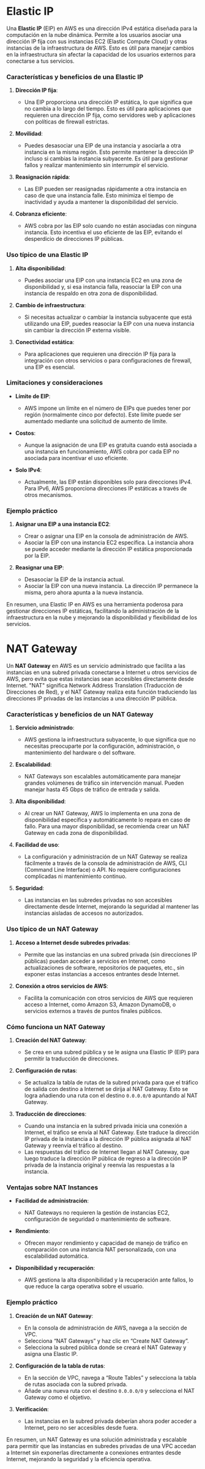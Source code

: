 # Elastic IP

Una **Elastic IP** (EIP) en AWS es una dirección IPv4 estática diseñada para la computación en la nube dinámica. Permite a los usuarios asociar una dirección IP fija con sus instancias EC2 (Elastic Compute Cloud) y otras instancias de la infraestructura de AWS. Esto es útil para manejar cambios en la infraestructura sin afectar la capacidad de los usuarios externos para conectarse a tus servicios.

### Características y beneficios de una Elastic IP

1. **Dirección IP fija**:
   - Una EIP proporciona una dirección IP estática, lo que significa que no cambia a lo largo del tiempo. Esto es útil para aplicaciones que requieren una dirección IP fija, como servidores web y aplicaciones con políticas de firewall estrictas.

2. **Movilidad**:
   - Puedes desasociar una EIP de una instancia y asociarla a otra instancia en la misma región. Esto permite mantener la dirección IP incluso si cambias la instancia subyacente. Es útil para gestionar fallos y realizar mantenimiento sin interrumpir el servicio.

3. **Reasignación rápida**:
   - Las EIP pueden ser reasignadas rápidamente a otra instancia en caso de que una instancia falle. Esto minimiza el tiempo de inactividad y ayuda a mantener la disponibilidad del servicio.

4. **Cobranza eficiente**:
   - AWS cobra por las EIP solo cuando no están asociadas con ninguna instancia. Esto incentiva el uso eficiente de las EIP, evitando el desperdicio de direcciones IP públicas.

### Uso típico de una Elastic IP

1. **Alta disponibilidad**:
   - Puedes asociar una EIP con una instancia EC2 en una zona de disponibilidad y, si esa instancia falla, reasociar la EIP con una instancia de respaldo en otra zona de disponibilidad.

2. **Cambio de infraestructura**:
   - Si necesitas actualizar o cambiar la instancia subyacente que está utilizando una EIP, puedes reasociar la EIP con una nueva instancia sin cambiar la dirección IP externa visible.

3. **Conectividad estática**:
   - Para aplicaciones que requieren una dirección IP fija para la integración con otros servicios o para configuraciones de firewall, una EIP es esencial.

### Limitaciones y consideraciones

- **Límite de EIP**:
  - AWS impone un límite en el número de EIPs que puedes tener por región (normalmente cinco por defecto). Este límite puede ser aumentado mediante una solicitud de aumento de límite.

- **Costos**:
  - Aunque la asignación de una EIP es gratuita cuando está asociada a una instancia en funcionamiento, AWS cobra por cada EIP no asociada para incentivar el uso eficiente.

- **Solo IPv4**:
  - Actualmente, las EIP están disponibles solo para direcciones IPv4. Para IPv6, AWS proporciona direcciones IP estáticas a través de otros mecanismos.

### Ejemplo práctico

1. **Asignar una EIP a una instancia EC2**:
   - Crear o asignar una EIP en la consola de administración de AWS.
   - Asociar la EIP con una instancia EC2 específica. La instancia ahora se puede acceder mediante la dirección IP estática proporcionada por la EIP.

2. **Reasignar una EIP**:
   - Desasociar la EIP de la instancia actual.
   - Asociar la EIP con una nueva instancia. La dirección IP permanece la misma, pero ahora apunta a la nueva instancia.

En resumen, una Elastic IP en AWS es una herramienta poderosa para gestionar direcciones IP estáticas, facilitando la administración de la infraestructura en la nube y mejorando la disponibilidad y flexibilidad de los servicios.

# NAT Gateway

Un **NAT Gateway** en AWS es un servicio administrado que facilita a las instancias en una subred privada conectarse a Internet u otros servicios de AWS, pero evita que estas instancias sean accesibles directamente desde Internet. "NAT" significa Network Address Translation (Traducción de Direcciones de Red), y el NAT Gateway realiza esta función traduciendo las direcciones IP privadas de las instancias a una dirección IP pública.

### Características y beneficios de un NAT Gateway

1. **Servicio administrado**:
   - AWS gestiona la infraestructura subyacente, lo que significa que no necesitas preocuparte por la configuración, administración, o mantenimiento del hardware o del software.

2. **Escalabilidad**:
   - NAT Gateways son escalables automáticamente para manejar grandes volúmenes de tráfico sin intervención manual. Pueden manejar hasta 45 Gbps de tráfico de entrada y salida.

3. **Alta disponibilidad**:
   - Al crear un NAT Gateway, AWS lo implementa en una zona de disponibilidad específica y automáticamente lo repara en caso de fallo. Para una mayor disponibilidad, se recomienda crear un NAT Gateway en cada zona de disponibilidad.

4. **Facilidad de uso**:
   - La configuración y administración de un NAT Gateway se realiza fácilmente a través de la consola de administración de AWS, CLI (Command Line Interface) o API. No requiere configuraciones complicadas ni mantenimiento continuo.

5. **Seguridad**:
   - Las instancias en las subredes privadas no son accesibles directamente desde Internet, mejorando la seguridad al mantener las instancias aisladas de accesos no autorizados.

### Uso típico de un NAT Gateway

1. **Acceso a Internet desde subredes privadas**:
   - Permite que las instancias en una subred privada (sin direcciones IP públicas) puedan acceder a servicios en Internet, como actualizaciones de software, repositorios de paquetes, etc., sin exponer estas instancias a accesos entrantes desde Internet.

2. **Conexión a otros servicios de AWS**:
   - Facilita la comunicación con otros servicios de AWS que requieren acceso a Internet, como Amazon S3, Amazon DynamoDB, o servicios externos a través de puntos finales públicos.

### Cómo funciona un NAT Gateway

1. **Creación del NAT Gateway**:
   - Se crea en una subred pública y se le asigna una Elastic IP (EIP) para permitir la traducción de direcciones.

2. **Configuración de rutas**:
   - Se actualiza la tabla de rutas de la subred privada para que el tráfico de salida con destino a Internet se dirija al NAT Gateway. Esto se logra añadiendo una ruta con el destino `0.0.0.0/0` apuntando al NAT Gateway.

3. **Traducción de direcciones**:
   - Cuando una instancia en la subred privada inicia una conexión a Internet, el tráfico se envía al NAT Gateway. Este traduce la dirección IP privada de la instancia a la dirección IP pública asignada al NAT Gateway y reenvía el tráfico al destino.
   - Las respuestas del tráfico de Internet llegan al NAT Gateway, que luego traduce la dirección IP pública de regreso a la dirección IP privada de la instancia original y reenvía las respuestas a la instancia.

### Ventajas sobre NAT Instances

- **Facilidad de administración**:
  - NAT Gateways no requieren la gestión de instancias EC2, configuración de seguridad o mantenimiento de software.

- **Rendimiento**:
  - Ofrecen mayor rendimiento y capacidad de manejo de tráfico en comparación con una instancia NAT personalizada, con una escalabilidad automática.

- **Disponibilidad y recuperación**:
  - AWS gestiona la alta disponibilidad y la recuperación ante fallos, lo que reduce la carga operativa sobre el usuario.

### Ejemplo práctico

1. **Creación de un NAT Gateway**:
   - En la consola de administración de AWS, navega a la sección de VPC.
   - Selecciona “NAT Gateways” y haz clic en “Create NAT Gateway”.
   - Selecciona la subred pública donde se creará el NAT Gateway y asigna una Elastic IP.

2. **Configuración de la tabla de rutas**:
   - En la sección de VPC, navega a “Route Tables” y selecciona la tabla de rutas asociada con la subred privada.
   - Añade una nueva ruta con el destino `0.0.0.0/0` y selecciona el NAT Gateway como el objetivo.

3. **Verificación**:
   - Las instancias en la subred privada deberían ahora poder acceder a Internet, pero no ser accesibles desde fuera.

En resumen, un NAT Gateway es una solución administrada y escalable para permitir que las instancias en subredes privadas de una VPC accedan a Internet sin exponerlas directamente a conexiones entrantes desde Internet, mejorando la seguridad y la eficiencia operativa.